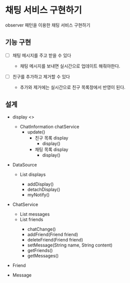 # 채팅 서비스 구현하기
observer 패턴을 이용한 채팅 서비스 구현하기
## 기능 구현
- [ ] 채팅 메시지를 주고 받을 수 있다
  - 채팅 메시지를 보내면 실시간으로 업데이트 해줘야한다.


- [ ] 친구를 추가하고 제거할 수 있다
  - 추가와 제거에는 실시간으로 친구 목록창에서 반영이 된다.

## 설계

- display <<interface>>
  - ChatInformation chatService
    - update()
      - 친구 목록 display
        - display()
      - 채팅 목록 display
        - display()

- DataSource
  - List<Display> displays
    - addDisplay()
    - detachDisplay()
    - myNotify()

- ChatService
  - List<message> messages
  - List<Friend> friends
    - chatChange()
    - addFriend(Friend friend)
    - deleteFriend(Friend friend)
    - setMessage(String name, String content)
    - getFriends()
    - getMessages()
   

- Friend

- Message
